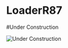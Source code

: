 # LoaderR87

#Under Construction


![Under Construction](https://www.pngfind.com/pngs/m/623-6238449_under-construction-website-under-construction-image-png-transparent.png)